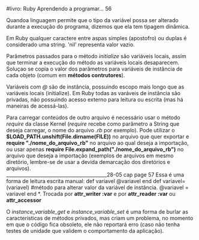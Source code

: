 #livro: Ruby Aprendendo a programar... 56

Quandoa linguagem permite que o tipo da variável possa ser alterado durante a execução do programa, dizemos que ela tem tipagem dinâmica. 

Em Ruby qualquer caractere entre aspas simples (apostofro) ou duplas é considerado uma string. 
'nil' representa valor vazio.

Parâmetros passados para o método *initialize* são variáveis locais, assim que terminar a execução do método as variáveis locais desaparecem. Soluçao se copia o valor dos parâmetros para variáveis de instância de cada objeto (comum em **métodos contrutores**).

Variáveis com *@* são de instância, possuindo escopo mais longo que as variáveis locais (initialize). Em Ruby todas as varáveis de instância são privadas, não possuindo acesso externo para leitura ou escrita (mas há maneiras de acessá-las).

Para carregar conteúdos de outro arquivo é necessário usar o método *require* da classe Kernel (*require* recebe como parâmetro a String que deseja carregar, o nome do arquivo *.rb* por exemplo). Pode utilizar o **$LOAD_PATH.unshift(File.dirname(__FILE__))** no arquivo que quer exportar e **require "./nome_do_arquivo_rb"** no arquivo ao qual deseja a importação, ou usar apenas **require File.expand_path("./nome_do_arquivo_rb")** no arquivo que deseja a importação (exemplos de arquivos em mesmo diretório, lembre-se de usar a devida demarcação dos diretórios e arquivos).  
__________________________________________28-05 cap page 57
Essa é uma forma de leitura escrita manual: 
    def variavel
        @variavel
    end
    def variavel=(variavel) #método para alterar valor da variável de instância.
        @variavel = variavel
    end
*. Trocada por **attr_writer :var** e por **attr_reader :var** ou **attr_accessor**

O *instance_variable_get* e *instance_variable_set* é uma forma de burlar as características de métodos privados, mas criam um problema, no momento em que o código fica obsoleto, ele não reportará erro (caso não tenha testes de unidade que validem o comportamento da aplicação). 